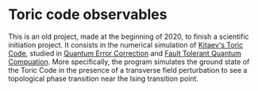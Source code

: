 # Toric code observables

This is an old project, made at the beginning of 2020, to finish a scientific initiation project. 
It consists in the numerical simulation of [Kitaev's Toric Code](https://en.wikipedia.org/wiki/Toric_code), studied in [Quantum Error Correction](https://en.wikipedia.org/wiki/Quantum_error_correction) 
and [Fault Tolerant Quantum Compuation](https://arxiv.org/pdf/quant-ph/9712048.pdf). 
More specifically, the program simulates the ground state of the Toric Code in the presence of a transverse field perturbation to see a 
topological phase transition near the Ising transition point.
